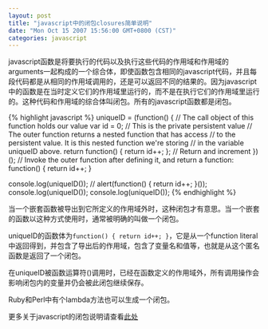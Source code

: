 ```yaml
---
layout: post
title: "javascript中的闭包closures简单说明"
date: "Mon Oct 15 2007 15:56:00 GMT+0800 (CST)"
categories: javascript
---
```


javascript函数是将要执行的代码以及执行这些代码的作用域和作用域的arguments一起构成的一个综合体，即使函数包含相同的javascript代码，并且每段代码都是从相同的作用域调用的，还是可以返回不同的结果的。因为javascript中的函数是在当时定义它们的作用域里运行的，而不是在执行它们的作用域里运行的。这种代码和作用域的综合体叫闭包。所有的javascript函数都是闭包。

{% highlight javascript %}
uniqueID = (function() {  // The call object of this function holds our value
    var id = 0;           // This is the private persistent value
    // The outer function returns a nested function that has access
    // to the persistent value.  It is this nested function we're storing
    // in the variable uniqueID above.
    return function() { return id++; };  // Return and increment
})(); // Invoke the outer function after defining it, and return a function: function() { return id++; }

console.log(uniqueID()); // alert(function() { return id++; }());
console.log(uniqueID());
console.log(uniqueID());
{% endhighlight %}


当一个嵌套函数被导出到它所定义的作用域外时，这种闭包才有意思。当一个嵌套的函数以这种方式使用时，通常被明确的叫做一个闭包。

uniqueID的函数体为`function() { return id++; }`，它是从一个function literal中返回得到，并包含了导出后的作用域，包含了变量名和值等，也就是从这个匿名函数是返回了一个闭包。

在uniqueID被函数运算符()调用时，已经在函数定义的作用域外，所有调用操作会影响闭包内的变量并仍会被此闭包继续保存。

Ruby和Perl中有个lambda方法也可以生成一个闭包。

更多关于javascript的闭包说明请查看[此处](http://yuweijun.blogspot.com/2010/06/javascript-closures-lexical-scope-and.html)

